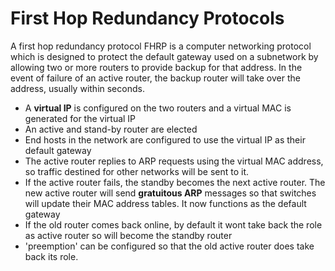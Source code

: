 # First Hop Redundancy Protocols

A first hop redundancy protocol FHRP is a computer networking protocol which is designed to protect the default gateway used on a subnetwork by allowing two or more routers to provide backup for that address. In the event of failure of an active router, the backup router will take over the address, usually within seconds.

* A **virtual IP** is configured on the two routers and a virtual MAC is generated for the virtual IP 
* An active and stand-by router are elected
* End hosts in the network are configured to use the virtual IP as their default gateway
* The active router replies to ARP requests using the virtual MAC address, so traffic destined for other networks will be sent to it.
* If the active router fails, the standby becomes the next active router. The new active router will send **gratuitous ARP** messages so that switches will update their MAC address tables. It now functions as the default gateway
* If the old router comes back online, by default it wont take back the role as active router so will become the standby router
* 'preemption' can be configured so that the old active router does take back its role.